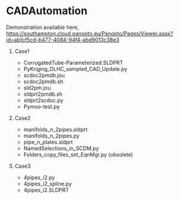 # CADAutomation
Demonstration available here, 
https://southampton.cloud.panopto.eu/Panopto/Pages/Viewer.aspx?id=ab1cf5cd-b477-4084-94f4-abd9013c38e3

1. Case1
   - CorrugatedTube-Parameterized.SLDPRT
   - PyKriging_OLHC_sampled_CAD_Update.py
   - scdoc2pmdb.jou
   - scdoc2pmdb.sh
   - sld2pm.jou
   - sldprt2pmdb.sh
   - sldprt2scdoc.py
   - Pymoo-test.py

2. Case2
   - manifolds_n_2pipes.sldprt
   - manifolds_n_2pipes.py
   - pipe_n_plates.sldprt
   - NamedSelections_in_SCDM.py
   - Folders_copy_files_set_EqnMgr.py (obsolete)

3. Case3
   - 4pipes_i2.py
   - 4pipes_i2_spline.py
   - 4pipes_i2.SLDPRT

